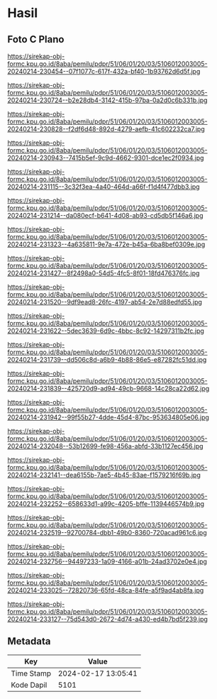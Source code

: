 # Hasil

## Foto C Plano

https://sirekap-obj-formc.kpu.go.id/8aba/pemilu/pdpr/51/06/01/20/03/5106012003005-20240214-230454--07f1077c-617f-432a-bf40-1b93762d6d5f.jpg

https://sirekap-obj-formc.kpu.go.id/8aba/pemilu/pdpr/51/06/01/20/03/5106012003005-20240214-230724--b2e28db4-3142-415b-97ba-0a2d0c6b331b.jpg

https://sirekap-obj-formc.kpu.go.id/8aba/pemilu/pdpr/51/06/01/20/03/5106012003005-20240214-230828--f2df6d48-892d-4279-aefb-41c602232ca7.jpg

https://sirekap-obj-formc.kpu.go.id/8aba/pemilu/pdpr/51/06/01/20/03/5106012003005-20240214-230943--7415b5ef-9c9d-4662-9301-dce1ec2f0934.jpg

https://sirekap-obj-formc.kpu.go.id/8aba/pemilu/pdpr/51/06/01/20/03/5106012003005-20240214-231115--3c32f3ea-4a40-464d-a66f-f1d4f477dbb3.jpg

https://sirekap-obj-formc.kpu.go.id/8aba/pemilu/pdpr/51/06/01/20/03/5106012003005-20240214-231214--da080ecf-b641-4d08-ab93-cd5db5f146a6.jpg

https://sirekap-obj-formc.kpu.go.id/8aba/pemilu/pdpr/51/06/01/20/03/5106012003005-20240214-231323--4a635811-9e7a-472e-b45a-6ba8bef0309e.jpg

https://sirekap-obj-formc.kpu.go.id/8aba/pemilu/pdpr/51/06/01/20/03/5106012003005-20240214-231427--8f2498a0-54d5-4fc5-8f01-18fd476376fc.jpg

https://sirekap-obj-formc.kpu.go.id/8aba/pemilu/pdpr/51/06/01/20/03/5106012003005-20240214-231520--9df9ead8-26fc-4197-ab54-2e7d88edfd55.jpg

https://sirekap-obj-formc.kpu.go.id/8aba/pemilu/pdpr/51/06/01/20/03/5106012003005-20240214-231622--5dec3639-6d9c-4bbc-8c92-14297311b2fc.jpg

https://sirekap-obj-formc.kpu.go.id/8aba/pemilu/pdpr/51/06/01/20/03/5106012003005-20240214-231739--dd506c8d-a6b9-4b88-86e5-e87282fc51dd.jpg

https://sirekap-obj-formc.kpu.go.id/8aba/pemilu/pdpr/51/06/01/20/03/5106012003005-20240214-231839--425720d9-ad94-49cb-9668-14c28ca22d62.jpg

https://sirekap-obj-formc.kpu.go.id/8aba/pemilu/pdpr/51/06/01/20/03/5106012003005-20240214-231942--99f55b27-4dde-45d4-87bc-953634805e06.jpg

https://sirekap-obj-formc.kpu.go.id/8aba/pemilu/pdpr/51/06/01/20/03/5106012003005-20240214-232048--53b12699-fe98-456a-abfd-33b1127ec456.jpg

https://sirekap-obj-formc.kpu.go.id/8aba/pemilu/pdpr/51/06/01/20/03/5106012003005-20240214-232141--dea6155b-7ae5-4b45-83ae-f1579216f69b.jpg

https://sirekap-obj-formc.kpu.go.id/8aba/pemilu/pdpr/51/06/01/20/03/5106012003005-20240214-232252--658633d1-a99c-4205-bffe-1139446574b9.jpg

https://sirekap-obj-formc.kpu.go.id/8aba/pemilu/pdpr/51/06/01/20/03/5106012003005-20240214-232519--92700784-dbb1-49b0-8360-720acad961c6.jpg

https://sirekap-obj-formc.kpu.go.id/8aba/pemilu/pdpr/51/06/01/20/03/5106012003005-20240214-232756--94497233-1a09-4166-a01b-24ad3702e0e4.jpg

https://sirekap-obj-formc.kpu.go.id/8aba/pemilu/pdpr/51/06/01/20/03/5106012003005-20240214-233025--72820736-65fd-48ca-84fe-a5f9ad4ab8fa.jpg

https://sirekap-obj-formc.kpu.go.id/8aba/pemilu/pdpr/51/06/01/20/03/5106012003005-20240214-233127--75d543d0-2672-4d74-a430-ed4b7bd5f239.jpg


## Metadata

| Key        | Value               |
| ---------- | ------------------- |
| Time Stamp | 2024-02-17 13:05:41 |
| Kode Dapil | 5101                |



